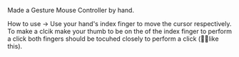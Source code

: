 Made a Gesture Mouse Controller by hand.

How to use -> 
              Use your hand's index finger to move the cursor respectively.
              To make a clcik make your thumb to be on the of the index finger to perform a click both fingers should be tocuhed closely to perform a click (👌🏼like this).
